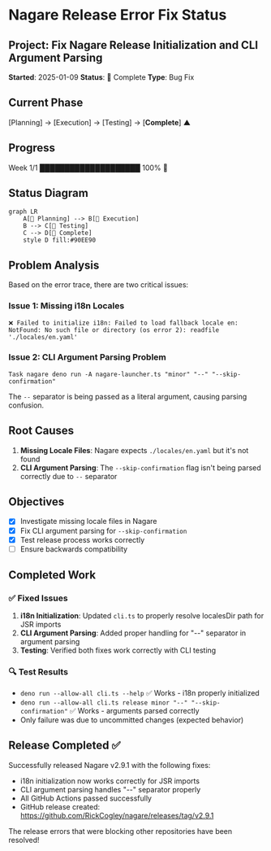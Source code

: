 # Nagare Release Error Fix Status

## Project: Fix Nagare Release Initialization and CLI Argument Parsing

**Started**: 2025-01-09 **Status**: 🍃 Complete **Type**: Bug Fix

## Current Phase

[Planning] → [Execution] → [Testing] → [**Complete**] ▲

## Progress

Week 1/1 ████████████████████ 100% 🍃

## Status Diagram

```mermaid
graph LR
    A[🌱 Planning] --> B[🌿 Execution]
    B --> C[🌳 Testing]
    C --> D[🍃 Complete]
    style D fill:#90EE90
```

## Problem Analysis

Based on the error trace, there are two critical issues:

### Issue 1: Missing i18n Locales

```
❌ Failed to initialize i18n: Failed to load fallback locale en: NotFound: No such file or directory (os error 2): readfile './locales/en.yaml'
```

### Issue 2: CLI Argument Parsing Problem

```
Task nagare deno run -A nagare-launcher.ts "minor" "--" "--skip-confirmation"
```

The `--` separator is being passed as a literal argument, causing parsing confusion.

## Root Causes

1. **Missing Locale Files**: Nagare expects `./locales/en.yaml` but it's not found
2. **CLI Argument Parsing**: The `--skip-confirmation` flag isn't being parsed correctly due to `--` separator

## Objectives

- [x] Investigate missing locale files in Nagare
- [x] Fix CLI argument parsing for `--skip-confirmation`
- [x] Test release process works correctly
- [ ] Ensure backwards compatibility

## Completed Work

### ✅ Fixed Issues

1. **i18n Initialization**: Updated `cli.ts` to properly resolve localesDir path for JSR imports
2. **CLI Argument Parsing**: Added proper handling for "--" separator in argument parsing
3. **Testing**: Verified both fixes work correctly with CLI testing

### 🔍 Test Results

- `deno run --allow-all cli.ts --help` ✅ Works - i18n properly initialized
- `deno run --allow-all cli.ts release minor "--" "--skip-confirmation"` ✅ Works - arguments parsed correctly
- Only failure was due to uncommitted changes (expected behavior)

## Release Completed ✅

Successfully released Nagare v2.9.1 with the following fixes:

- i18n initialization now works correctly for JSR imports
- CLI argument parsing handles "--" separator properly
- All GitHub Actions passed successfully
- GitHub release created: https://github.com/RickCogley/nagare/releases/tag/v2.9.1

The release errors that were blocking other repositories have been resolved!
